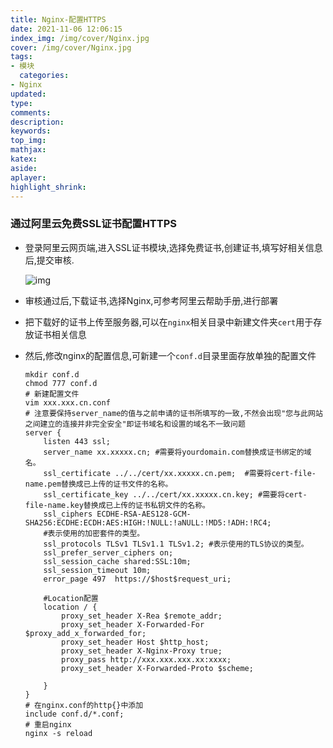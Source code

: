```yaml
---
title: Nginx-配置HTTPS
date: 2021-11-06 12:06:15
index_img: /img/cover/Nginx.jpg
cover: /img/cover/Nginx.jpg
tags:
- 模块
  categories:
- Nginx
updated:
type:
comments:
description:
keywords:
top_img:
mathjax:
katex:
aside:
aplayer:
highlight_shrink:
---
```


### 通过阿里云免费SSL证书配置HTTPS

* 登录阿里云网页端,进入SSL证书模块,选择免费证书,创建证书,填写好相关信息后,提交审核.

  ![img](https://www.holelin.cn/img/nginx/Nginx%E9%85%8D%E7%BD%AEHTTPS1.png)

* 审核通过后,下载证书,选择Nginx,可参考阿里云帮助手册,进行部署

* 把下载好的证书上传至服务器,可以在`nginx`相关目录中新建文件夹`cert`用于存放证书相关信息

* 然后,修改nginx的配置信息,可新建一个`conf.d`目录里面存放单独的配置文件

  ```
  mkdir conf.d
  chmod 777 conf.d
  # 新建配置文件
  vim xxx.xxx.cn.conf
  # 注意要保持server_name的值与之前申请的证书所填写的一致,不然会出现"您与此网站之间建立的连接并非完全安全"即证书域名和设置的域名不一致问题
  server {
      listen 443 ssl;
      server_name xx.xxxxx.cn; #需要将yourdomain.com替换成证书绑定的域名。
      ssl_certificate ../../cert/xx.xxxxx.cn.pem;  #需要将cert-file-name.pem替换成已上传的证书文件的名称。
      ssl_certificate_key ../../cert/xx.xxxxx.cn.key; #需要将cert-file-name.key替换成已上传的证书私钥文件的名称。
      ssl_ciphers ECDHE-RSA-AES128-GCM-SHA256:ECDHE:ECDH:AES:HIGH:!NULL:!aNULL:!MD5:!ADH:!RC4;
      #表示使用的加密套件的类型。
      ssl_protocols TLSv1 TLSv1.1 TLSv1.2; #表示使用的TLS协议的类型。
      ssl_prefer_server_ciphers on;
      ssl_session_cache shared:SSL:10m;
      ssl_session_timeout 10m;
      error_page 497  https://$host$request_uri;
  
      #Location配置
      location / {
          proxy_set_header X-Rea $remote_addr;
          proxy_set_header X-Forwarded-For $proxy_add_x_forwarded_for;
          proxy_set_header Host $http_host;
          proxy_set_header X-Nginx-Proxy true;
          proxy_pass http://xxx.xxx.xxx.xx:xxxx;
          proxy_set_header X-Forwarded-Proto $scheme;
  
      }
  }
  # 在nginx.conf的http{}中添加
  include conf.d/*.conf;
  # 重启nginx
  nginx -s reload
  ```

  
